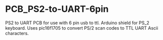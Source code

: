# PCB_PS2-to-UART-6pin
PS2 to UART PCB for use with 6 pin usb to ttl. Arduino shield for PS_2 keyboard. Uses pic16f1705 to convert PS/2
scan codes to TTL UART Ascii characters.
